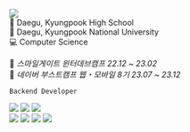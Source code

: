 <a href="" target="_blank"><img src="https://img.shields.io/badge/whipbaek@gmail.com-EA4335?style=flat-square&logo=Gmail&logoColor=white"/></a> <br>
📗 Daegu, Kyungpook High School <br>
📙 Daegu, Kyungpook National University <br>
💻 Computer Science

📔 <i>스마일게이트 윈터데브캠프 22.12 ~ 23.02</i> <br>
📔 <i>네이버 부스트캠프 웹・모바일 8기 23.07 ~ 23.12 </i>

`Backend Developer` 

<img src="https://img.shields.io/badge/java-007396?style=for-the-badge&logo=java&logoColor=white"> <img src="https://img.shields.io/badge/spring-6DB33F?style=for-the-badge&logo=spring&logoColor=white"> <img src="https://img.shields.io/badge/springboot-6DB33F?style=for-the-badge&logo=springboot&logoColor=white"> <br>
<img src="https://img.shields.io/badge/mysql-4479A1?style=for-the-badge&logo=mysql&logoColor=white"> <img src="https://img.shields.io/badge/git-F05032?style=for-the-badge&logo=git&logoColor=white"> <img src="https://img.shields.io/badge/github-181717?style=for-the-badge&logo=github&logoColor=white"> <img src="https://img.shields.io/badge/amazonaws-232F3E?style=for-the-badge&logo=amazonaws&logoColor=white">


